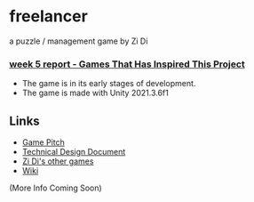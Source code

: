 # freelancer
a puzzle / management game by Zi Di


### [week 5 report - Games That Has Inspired This Project](https://github.com/ZiDiZhu/freelancer-the-game/wiki/%5BW5%5D-3-games-that-has-inspired-me)

- The game is in its early stages of development. 
- The game is made with Unity 2021.3.6f1

## Links
- [Game Pitch](https://docs.google.com/presentation/d/1X4u6EFQxLVrqXaKeQAb1h-1ihv2a49Vu2sXIShJ-uQ8/edit?usp=share_link)
- [Technical Design Document](https://www.figma.com/file/06bnRe4YYzZg6G4SQ6lfqP/Freelancer?node-id=0%3A1&t=tPTgtCTQuJz3Y9vy-1)
- [Zi Di's other games](https://zidizhu.github.io/portfolio/games.html)
- [Wiki](https://github.com/ZiDiZhu/freelancer-the-game/wiki)

(More Info Coming Soon)
